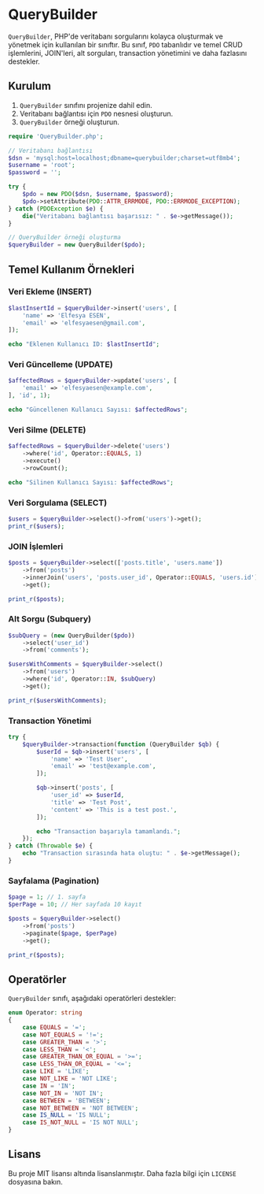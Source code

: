# QueryBuilder

`QueryBuilder`, PHP'de veritabanı sorgularını kolayca oluşturmak ve yönetmek için kullanılan bir sınıftır. Bu sınıf, `PDO` tabanlıdır ve temel CRUD işlemlerini, JOIN'leri, alt sorguları, transaction yönetimini ve daha fazlasını destekler.

## Kurulum

1. `QueryBuilder` sınıfını projenize dahil edin.
2. Veritabanı bağlantısı için `PDO` nesnesi oluşturun.
3. `QueryBuilder` örneği oluşturun.

```php
require 'QueryBuilder.php';

// Veritabanı bağlantısı
$dsn = 'mysql:host=localhost;dbname=querybuilder;charset=utf8mb4';
$username = 'root';
$password = '';

try {
    $pdo = new PDO($dsn, $username, $password);
    $pdo->setAttribute(PDO::ATTR_ERRMODE, PDO::ERRMODE_EXCEPTION);
} catch (PDOException $e) {
    die("Veritabanı bağlantısı başarısız: " . $e->getMessage());
}

// QueryBuilder örneği oluşturma
$queryBuilder = new QueryBuilder($pdo);
```

## Temel Kullanım Örnekleri

### Veri Ekleme (INSERT)

```php
$lastInsertId = $queryBuilder->insert('users', [
    'name' => 'Elfesya ESEN',
    'email' => 'elfesyaesen@gmail.com',
]);

echo "Eklenen Kullanıcı ID: $lastInsertId";
```

### Veri Güncelleme (UPDATE)

```php
$affectedRows = $queryBuilder->update('users', [
    'email' => 'elfesyaesen@example.com',
], 'id', 1);

echo "Güncellenen Kullanıcı Sayısı: $affectedRows";
```

### Veri Silme (DELETE)

```php
$affectedRows = $queryBuilder->delete('users')
    ->where('id', Operator::EQUALS, 1)
    ->execute()
    ->rowCount();

echo "Silinen Kullanıcı Sayısı: $affectedRows";
```

### Veri Sorgulama (SELECT)

```php
$users = $queryBuilder->select()->from('users')->get();
print_r($users);
```

### JOIN İşlemleri

```php
$posts = $queryBuilder->select(['posts.title', 'users.name'])
    ->from('posts')
    ->innerJoin('users', 'posts.user_id', Operator::EQUALS, 'users.id')
    ->get();

print_r($posts);
```

### Alt Sorgu (Subquery)

```php
$subQuery = (new QueryBuilder($pdo))
    ->select('user_id')
    ->from('comments');

$usersWithComments = $queryBuilder->select()
    ->from('users')
    ->where('id', Operator::IN, $subQuery)
    ->get();

print_r($usersWithComments);
```

### Transaction Yönetimi

```php
try {
    $queryBuilder->transaction(function (QueryBuilder $qb) {
        $userId = $qb->insert('users', [
            'name' => 'Test User',
            'email' => 'test@example.com',
        ]);

        $qb->insert('posts', [
            'user_id' => $userId,
            'title' => 'Test Post',
            'content' => 'This is a test post.',
        ]);

        echo "Transaction başarıyla tamamlandı.";
    });
} catch (Throwable $e) {
    echo "Transaction sırasında hata oluştu: " . $e->getMessage();
}
```

### Sayfalama (Pagination)

```php
$page = 1; // 1. sayfa
$perPage = 10; // Her sayfada 10 kayıt

$posts = $queryBuilder->select()
    ->from('posts')
    ->paginate($page, $perPage)
    ->get();

print_r($posts);
```

## Operatörler

`QueryBuilder` sınıfı, aşağıdaki operatörleri destekler:

```php
enum Operator: string
{
    case EQUALS = '=';
    case NOT_EQUALS = '!=';
    case GREATER_THAN = '>';
    case LESS_THAN = '<';
    case GREATER_THAN_OR_EQUAL = '>=';
    case LESS_THAN_OR_EQUAL = '<=';
    case LIKE = 'LIKE';
    case NOT_LIKE = 'NOT LIKE';
    case IN = 'IN';
    case NOT_IN = 'NOT IN';
    case BETWEEN = 'BETWEEN';
    case NOT_BETWEEN = 'NOT BETWEEN';
    case IS_NULL = 'IS NULL';
    case IS_NOT_NULL = 'IS NOT NULL';
}
```

## Lisans

Bu proje MIT lisansı altında lisanslanmıştır. Daha fazla bilgi için `LICENSE` dosyasına bakın.

